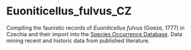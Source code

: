 # Euoniticellus_fulvus_CZ
Compiling the faunistic records of *Euoniticellus fulvus* (Goeze, 1777) in Czechia and their import into the [Species Occurrence Database](https://portal23.nature.cz/nd/find.php). Data mining recent and historic data from published literature.
